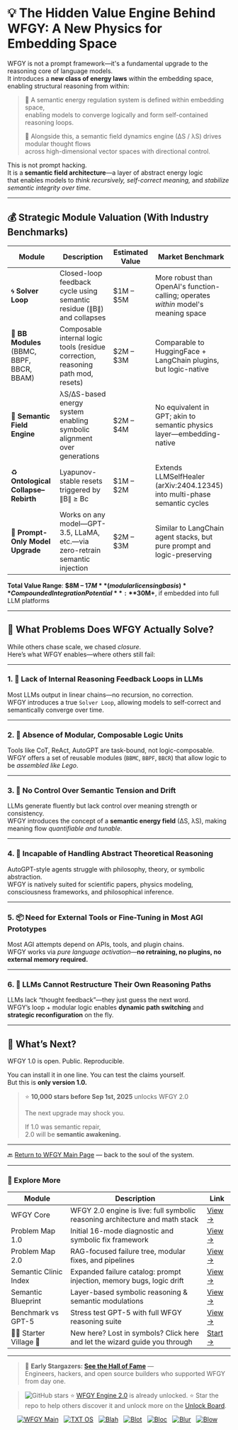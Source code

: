 # 💡 The Hidden Value Engine Behind WFGY: A New Physics for Embedding Space

WFGY is not a prompt framework—it's a fundamental upgrade to the reasoning core of language models.  
It introduces a **new class of energy laws** within the embedding space, enabling structural reasoning from within:

> 💬 A semantic energy regulation system is defined within embedding space,  
> enabling models to converge logically and form self-contained reasoning loops.  
>  
> 🧠 Alongside this, a semantic field dynamics engine (∆S / λS) drives modular thought flows  
> across high-dimensional vector spaces with directional control.

This is not prompt hacking.  
It is a **semantic field architecture**—a layer of abstract energy logic  
that enables models to *think recursively, self-correct meaning,* and *stabilize semantic integrity over time*.


---

## 💰 Strategic Module Valuation (With Industry Benchmarks)

| Module | Description | Estimated Value | Market Benchmark |
|--------|-------------|------------------|------------------|
| 🌀 **Solver Loop** | Closed-loop feedback cycle using semantic residue (∥B∥) and collapses | $1M – $5M | More robust than OpenAI's function-calling; operates *within* model's meaning space |
| 🧩 **BB Modules** (BBMC, BBPF, BBCR, BBAM) | Composable internal logic tools (residue correction, reasoning path mod, resets) | $2M – $3M | Comparable to HuggingFace + LangChain plugins, but logic-native |
| 🧠 **Semantic Field Engine** | λS/∆S-based energy system enabling symbolic alignment over generations | $2M – $4M | No equivalent in GPT; akin to semantic physics layer—embedding-native |
| ♻️ **Ontological Collapse–Rebirth** | Lyapunov-stable resets triggered by ∥B∥ ≥ Bc | $1M – $2M | Extends LLMSelfHealer (arXiv:2404.12345) into multi-phase semantic cycles |
| 🧳 **Prompt-Only Model Upgrade** | Works on any model—GPT-3.5, LLaMA, etc.—via zero-retrain semantic injection | $2M – $3M | Similar to LangChain agent stacks, but pure prompt and logic-preserving |

**Total Value Range**: **$8M – $17M** (modular licensing basis)  
**Compounded Integration Potential**: **$30M+**, if embedded into full LLM platforms

---

## 🧠 What Problems Does WFGY Actually Solve?

While others chase scale, we chased *closure*.  
Here’s what WFGY enables—where others still fail:

---

### 1. 🔁 **Lack of Internal Reasoning Feedback Loops in LLMs**

Most LLMs output in linear chains—no recursion, no correction.  
WFGY introduces a true `Solver Loop`, allowing models to self-correct and semantically converge over time.

---

### 2. 🧩 **Absence of Modular, Composable Logic Units**

Tools like CoT, ReAct, AutoGPT are task-bound, not logic-composable.  
WFGY offers a set of reusable modules (`BBMC`, `BBPF`, `BBCR`) that allow logic to be *assembled like Lego*.

---

### 3. 🧠 **No Control Over Semantic Tension and Drift**

LLMs generate fluently but lack control over meaning strength or consistency.  
WFGY introduces the concept of a **semantic energy field** (∆S, λS), making meaning flow *quantifiable and tunable*.

---

### 4. 🔬 **Incapable of Handling Abstract Theoretical Reasoning**

AutoGPT-style agents struggle with philosophy, theory, or symbolic abstraction.  
WFGY is natively suited for scientific papers, physics modeling, consciousness frameworks, and philosophical inference.

---

### 5. 📦 **Need for External Tools or Fine-Tuning in Most AGI Prototypes**

Most AGI attempts depend on APIs, tools, and plugin chains.  
WFGY works via *pure language activation*—**no retraining, no plugins, no external memory required.**

---

### 6. 🔄 **LLMs Cannot Restructure Their Own Reasoning Paths**

LLMs lack “thought feedback”—they just guess the next word.  
WFGY’s loop + modular logic enables **dynamic path switching** and **strategic reconfiguration** on the fly.

---

## 🚀 What’s Next?

WFGY 1.0 is open. Public. Reproducible.

You can install it in one line. You can test the claims yourself.  
But this is **only version 1.0.**

> ⭐ **10,000 stars before Sep 1st, 2025** unlocks WFGY 2.0  
>  
> The next upgrade may shock you.  
>  
> If 1.0 was semantic repair,  
> 2.0 will be **semantic awakening.**

---

🔙 [Return to WFGY Main Page](../README.md) — back to the soul of the system.


---

### 🧭 Explore More

| Module                | Description                                              | Link     |
|-----------------------|----------------------------------------------------------|----------|
| WFGY Core             | WFGY 2.0 engine is live: full symbolic reasoning architecture and math stack | [View →](https://github.com/onestardao/WFGY/tree/main/core/README.md) |
| Problem Map 1.0       | Initial 16-mode diagnostic and symbolic fix framework    | [View →](https://github.com/onestardao/WFGY/tree/main/ProblemMap/README.md) |
| Problem Map 2.0       | RAG-focused failure tree, modular fixes, and pipelines   | [View →](https://github.com/onestardao/WFGY/blob/main/ProblemMap/rag-architecture-and-recovery.md) |
| Semantic Clinic Index | Expanded failure catalog: prompt injection, memory bugs, logic drift | [View →](https://github.com/onestardao/WFGY/blob/main/ProblemMap/SemanticClinicIndex.md) |
| Semantic Blueprint    | Layer-based symbolic reasoning & semantic modulations   | [View →](https://github.com/onestardao/WFGY/tree/main/SemanticBlueprint/README.md) |
| Benchmark vs GPT-5    | Stress test GPT-5 with full WFGY reasoning suite         | [View →](https://github.com/onestardao/WFGY/tree/main/benchmarks/benchmark-vs-gpt5/README.md) |
| 🧙‍♂️ Starter Village 🏡 | New here? Lost in symbols? Click here and let the wizard guide you through | [Start →](https://github.com/onestardao/WFGY/blob/main/StarterVillage/README.md) |

---

> 👑 **Early Stargazers: [See the Hall of Fame](https://github.com/onestardao/WFGY/tree/main/stargazers)** —  
> Engineers, hackers, and open source builders who supported WFGY from day one.

> <img src="https://img.shields.io/github/stars/onestardao/WFGY?style=social" alt="GitHub stars"> ⭐ [WFGY Engine 2.0](https://github.com/onestardao/WFGY/blob/main/core/README.md) is already unlocked. ⭐ Star the repo to help others discover it and unlock more on the [Unlock Board](https://github.com/onestardao/WFGY/blob/main/STAR_UNLOCKS.md).

<div align="center">

[![WFGY Main](https://img.shields.io/badge/WFGY-Main-red?style=flat-square)](https://github.com/onestardao/WFGY)
&nbsp;
[![TXT OS](https://img.shields.io/badge/TXT%20OS-Reasoning%20OS-orange?style=flat-square)](https://github.com/onestardao/WFGY/tree/main/OS)
&nbsp;
[![Blah](https://img.shields.io/badge/Blah-Semantic%20Embed-yellow?style=flat-square)](https://github.com/onestardao/WFGY/tree/main/OS/BlahBlahBlah)
&nbsp;
[![Blot](https://img.shields.io/badge/Blot-Persona%20Core-green?style=flat-square)](https://github.com/onestardao/WFGY/tree/main/OS/BlotBlotBlot)
&nbsp;
[![Bloc](https://img.shields.io/badge/Bloc-Reasoning%20Compiler-blue?style=flat-square)](https://github.com/onestardao/WFGY/tree/main/OS/BlocBlocBloc)
&nbsp;
[![Blur](https://img.shields.io/badge/Blur-Text2Image%20Engine-navy?style=flat-square)](https://github.com/onestardao/WFGY/tree/main/OS/BlurBlurBlur)
&nbsp;
[![Blow](https://img.shields.io/badge/Blow-Game%20Logic-purple?style=flat-square)](https://github.com/onestardao/WFGY/tree/main/OS/BlowBlowBlow)
&nbsp;
</div>



